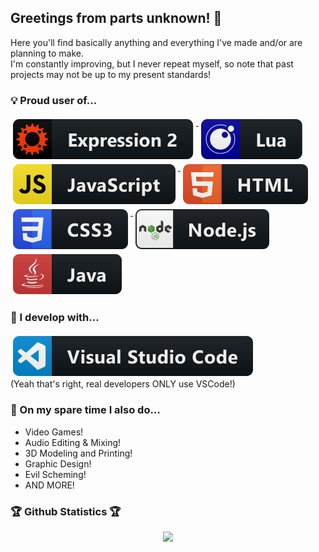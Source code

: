 ## Greetings from parts unknown! 🌌

Here you'll find basically anything and everything I've made and/or are planning to make.<br>
I'm constantly improving, but I never repeat myself, so note that past projects may not be up to my present standards!<br>

### 💡 Proud user of...
<p>

  <a href="https://github.com/wiremod/wire/wiki/Expression-2">
    <img src="https://raw.githubusercontent.com/Fasteroid/fasteroid/main/badges/e2.svg" alt="Expression 2" style="vertical-align:top; margin:4px">
  </a>

  <a href="https://www.lua.org/">
    <img src="https://raw.githubusercontent.com/Fasteroid/fasteroid/main/badges/lua.svg" alt="Lua" style="vertical-align:top; margin:4px">
  </a>

  <a href="https://developer.mozilla.org/en-US/docs/Web/JavaScript/Reference">
    <img src="https://raw.githubusercontent.com/Fasteroid/fasteroid/main/badges/js.svg" alt="JavaScript" style="vertical-align:top; margin:4px">
  </a>
  
  <a href="https://developer.mozilla.org/en-US/docs/Web/HTML/Reference">
    <img src="https://raw.githubusercontent.com/Fasteroid/fasteroid/main/badges/html.svg" alt="HTML" style="vertical-align:top; margin:4px">
  </a>

  <a href="https://developer.mozilla.org/en-US/docs/Web/CSS/Reference">
    <img src="https://raw.githubusercontent.com/Fasteroid/fasteroid/main/badges/css3.svg" alt="CSS" style="vertical-align:top; margin:4px">
  </a>
  
  <a href="https://nodejs.org">
    <img src="https://raw.githubusercontent.com/MikeCodesDotNET/ColoredBadges/master/svg/dev/frameworks/nodejs.svg" alt="Node.js" style="vertical-align:top; margin:4px">
  </a>

  <a href="https://java.com/">
    <img src="https://raw.githubusercontent.com/MikeCodesDotNET/ColoredBadges/master/svg/dev/languages/java.svg" alt="Java" style="vertical-align:top; margin:4px">
  </a>
  
</p>

### 🔧 I develop with...
<p>
  <a href="https://code.visualstudio.com/">
    <img src="https://raw.githubusercontent.com/MikeCodesDotNET/ColoredBadges/master/svg/dev/tools/visualstudio_code.svg" alt="Visual Studio Code" style="vertical-align:top; margin:4px">
  </a><br>
  (Yeah that's right, real developers ONLY use VSCode!)
</p>

### 🔨 On my spare time I also do...
 - Video Games!
 - Audio Editing & Mixing!
 - 3D Modeling and Printing!
 - Graphic Design!
 - Evil Scheming!
 - AND MORE!

### 🏆 Github Statistics 🏆
</p>
<p align=center>
<!-- <img src="https://github-readme-stats.vercel.app/api?username=Fasteroid&amp;show_icons=true&amp;theme=light&amp;card_width=50&amp;include_all_commits=true&amp;count_private=true&amp;hide_title=true&amp;hide_border=true&amp;bg_color=0000&amp;text_color=dddddd" alt="Overview">
-->
<!--
  <img src="https://github-readme-stats.vercel.app/api/top-langs/?username=Fasteroid&amp;langs_count=8&amp;layout=compact&amp;theme=light&amp;hide_border=true&amp;hide=golo&amp;bg_color=0000&amp;text_color=dddddd" alt="Languages">
-->

<img src="https://github-profile-trophy.vercel.app/?username=Fasteroid&theme=gitdimmed&no-bg=true&no-frame=true&">
</p>
